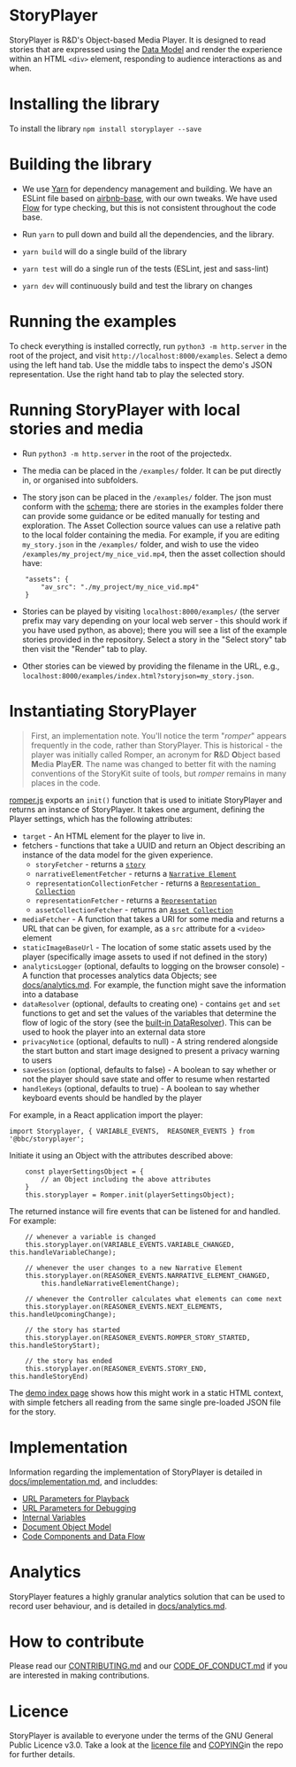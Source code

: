 StoryPlayer
===========

StoryPlayer is R&D's Object-based Media Player.  It is designed to read stories that are expressed using the [Data Model](https://github.com/bbc/object-based-media-schema) and render the experience within an HTML `<div>` element, responding to audience interactions as and when.

Installing the library
======================
To install the library
```npm install storyplayer --save```

Building the library
====================

* We use [Yarn](https://classic.yarnpkg.com/en) for dependency management and building.
  We have an ESLint file based on [airbnb-base](https://www.npmjs.com/package/eslint-config-airbnb-base), with our own tweaks.
  We have used [Flow](https://flow.org) for type checking, but this is not consistent throughout the code base.

* Run `yarn` to pull down and build all the dependencies, and the library.
* `yarn build` will do a single build of the library
* `yarn test` will do a single run of the tests (ESLint, jest and sass-lint)
* `yarn dev` will continuously build and test the library on changes

Running the examples
====================
To check everything is installed correctly, run `python3 -m http.server` in the root of the project, and visit `http://localhost:8000/examples`.
Select a demo using the left hand tab. Use the middle tabs to inspect the demo's JSON representation. Use the right hand tab to play the selected story.

Running StoryPlayer with local stories and media
====================================================

* Run `python3 -m http.server` in the root of the projectedx.

* The media can be placed in the `/examples/` folder.  It can be put directly in, or organised into subfolders.

* The story json can be placed in the `/examples/` folder.  The json must conform with the [schema](https://github.com/bbc/object-based-media-schema); there are stories in the examples folder there can provide some guidance or be edited manually for testing and exploration.   The Asset Collection source values can use a relative path to the local folder containing the media.  For example, if you are editing `my_story.json` in the `/examples/` folder, and wish to use the video `/examples/my_project/my_nice_vid.mp4`, then the asset collection should have:

```                                                                                       
    "assets": {
        "av_src": "./my_project/my_nice_vid.mp4"
    }
```

* Stories can be played by visiting `localhost:8000/examples/` (the server prefix may vary depending on your local web server - this should work if you have used python, as above); there you will see a list of the example stories provided in the repository.  Select a story in the "Select story" tab then visit the "Render" tab to play.

* Other stories can be viewed by providing the filename in the URL, e.g.,  `localhost:8000/examples/index.html?storyjson=my_story.json`.

Instantiating StoryPlayer
=========================

> First, an implementation note. You'll notice the term "_romper_" appears frequently in the code, rather than StoryPlayer.  This is historical - the player was initially called Romper, an acronym for **R**&D **O**bject based **M**edia **P**lay**ER**.  The name was changed to better fit with the naming conventions of the StoryKit suite of tools, but _romper_ remains in many places in the code.

[romper.js](src/romper.js) exports an `init()` function that is used to initiate StoryPlayer and returns an instance of StoryPlayer.  It takes one argument, defining the Player settings, which has the following attributes:

* `target` - An HTML element for the player to live in.
* fetchers - functions that take a UUID and return an Object describing an instance of the data model for the given experience.
  - `storyFetcher` - returns a [`story`](https://github.com/bbc/object-based-media-schema/blob/main/docs/SCHEMA.md#story)
  - `narrativeElementFetcher` - returns a [`Narrative Element`](https://github.com/bbc/object-based-media-schema/blob/main/docs/SCHEMA.md#narrative-element)
  - `representationCollectionFetcher` - returns a [`Representation Collection`](https://github.com/bbc/object-based-media-schema/blob/main/docs/SCHEMA.md#representation-collection)
  - `representationFetcher` - returns a [`Representation`](https://github.com/bbc/object-based-media-schema/blob/main/docs/SCHEMA.md#representation)
  - `assetCollectionFetcher` - returns an [`Asset Collection`](https://github.com/bbc/object-based-media-schema/blob/main/docs/SCHEMA.md#asset-collection)
* `mediaFetcher`  - A function that takes a URI for some media and returns a URL that can be given, for example, as a `src` attribute for a `<video>` element
* `staticImageBaseUrl` - The location of some static assets used by the player (specifically image assets to used if not defined in the story)
* `analyticsLogger` (optional, defaults to logging on the browser console) - A function that processes analytics data Objects; see [docs/analytics.md](docs/analytics.md).  For example, the function might save the information into a database
* `dataResolver` (optional, defaults to creating one) - contains `get` and `set` functions to get and set the values of the variables that determine the flow of logic of the story (see the [built-in DataResolver](src/resolvers/ObjectDataResolver.js)).  This can be used to hook the player into an external data store
* `privacyNotice` (optional, defaults to null) - A string rendered alongside the start button and start image designed to present a privacy warning to users
* `saveSession` (optional, defaults to false) - A boolean to say whether or not the player should save state and offer to resume when restarted
* `handleKeys` (optional, defaults to true) - A boolean to say whether keyboard events should be handled by the player

For example, in a React application import the player:

```
import Storyplayer, { VARIABLE_EVENTS,  REASONER_EVENTS } from '@bbc/storyplayer';
```

Initiate it using an Object with the attributes described above:
```
    const playerSettingsObject = {
        // an Object including the above attributes
    }
    this.storyplayer = Romper.init(playerSettingsObject);
```

The returned instance will fire events that can be listened for and handled.  For example:

```
    // whenever a variable is changed
    this.storyplayer.on(VARIABLE_EVENTS.VARIABLE_CHANGED, this.handleVariableChange);

    // whenever the user changes to a new Narrative Element
    this.storyplayer.on(REASONER_EVENTS.NARRATIVE_ELEMENT_CHANGED,
        this.handleNarrativeElementChange);

    // whenever the Controller calculates what elements can come next
    this.storyplayer.on(REASONER_EVENTS.NEXT_ELEMENTS, this.handleUpcomingChange);

    // the story has started
    this.storyplayer.on(REASONER_EVENTS.ROMPER_STORY_STARTED, this.handleStoryStart);

    // the story has ended
    this.storyplayer.on(REASONER_EVENTS.STORY_END, this.handleStoryEnd)
```

The [demo index page](examples/index.html) shows how this might work in a static HTML context, with simple fetchers all reading from the same single pre-loaded JSON file for the story.

Implementation
==============
Information regarding the implementation of StoryPlayer is detailed in [docs/implementation.md](docs/implementation.md), and includdes:
* [URL Parameters for Playback](https://github.com/bbc/rd-ux-storyplayer/blob/open-source-cleanup/docs/implementation.md#url-parameters-for-playback)
* [URL Parameters for Debugging](https://github.com/bbc/rd-ux-storyplayer/blob/open-source-cleanup/docs/implementation.md#url-parameters-for-debugging)
* [Internal Variables](https://github.com/bbc/rd-ux-storyplayer/blob/open-source-cleanup/docs/implementation.md#internal-variables)
* [Document Object Model](https://github.com/bbc/rd-ux-storyplayer/blob/open-source-cleanup/docs/implementation.md#document-object-model)
* [Code Components and Data Flow](https://github.com/bbc/rd-ux-storyplayer/blob/open-source-cleanup/docs/implementation.md#code-components-and-data-flow)

Analytics
=========
StoryPlayer features a highly granular analytics solution that can be used to record user behaviour, and is detailed in [docs/analytics.md](docs/analytics.md).

How to contribute
=================

Please read our [CONTRIBUTING.md](.github/CONTRIBUTING.md) and our [CODE_OF_CONDUCT.md](CODE_OF_CONDUCT.md) if you are interested in making contributions.

Licence
=======

StoryPlayer is available to everyone under the terms of the GNU General Public Licence v3.0. Take a look at the [licence file](LICENCE) and [COPYING](COPYING)in the repo for further details.

